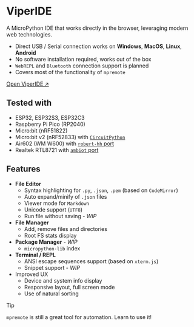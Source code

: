 # ViperIDE

A MicroPython IDE that works directly in the browser, leveraging modern web technologies.

- Direct USB / Serial connection works on **Windows**, **MacOS**, **Linux**, **Android**
- No software installation required, works out of the box
- `WebREPL` and `Bluetooth` connection support is planned
- Covers most of the functionality of `mpremote`

<a href="https://vsh.pp.ua/ViperIDE/ViperIDE.html" target="_blank">Open ViperIDE ↗️</a>

## Tested with

- ESP32, ESP32S3, ESP32C3
- Raspberry Pi Pico (RP2040)
- Micro:bit (nRF51822)
- Micro:bit v2 (nRF52833) with [`CircuitPython`](https://circuitpython.org/board/microbit_v2)
- Air602 (WM W600) with [`robert-hh` port](https://github.com/robert-hh/Shared-Stuff/tree/master/w600_firmware)
- Realtek RTL8721 with [`ambiot` port](https://github.com/ambiot/micropython/releases)

## Features

- **File Editor**
  - Syntax highlighting for `.py`, `.json`, `.pem` (based on `CodeMirror`)
  - Auto expand/minify of `.json` files
  - Viewer mode for `Markdown`
  - Unicode support (`UTF8`)
  - Run file without saving - *WIP*
- **File Manager**
  - Add, remove files and directories
  - Root FS stats display
- **Package Manager** - *WIP*
  - `micropython-lib` index
- **Terminal / REPL**
  - ANSI escape sequences support (based on `xterm.js`)
  - Snippet support - *WIP*
- Improved UX
  - Device and system info display
  - Responsive layout, full screen mode
  - Use of natural sorting

> [!TIP]
> `mpremote` is still a great tool for automation. Learn to use it!

